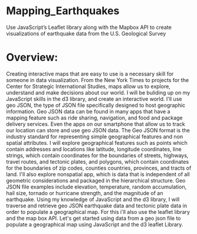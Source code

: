 # Mapping_Earthquakes
Use JavaScript’s Leaflet library along with the Mapbox API to create visualizations of earthquake data from the U.S. Geological Survey

# Overview:

Creating interactive maps that are easy to use is a necessary skill for someone in data visualization. From the New York Times to projects for the Center for Strategic International Studies, maps allow us to explore, understand and make decisions about our world. I will be buliding up on my JavaScript skills in the d3 library, and create an interactive world. I'll use geo JSON, the type of JSON file specifically designed to host geographic information. Geo JSON data can be found in many apps that have a mapping feature such as ride sharing, navigation, and food and package delivery services. Even the apps on our smartphone that allow us to track our location can store and use geo JSON data. The Geo JSON format is the industry standard for representing simple geographical features and non spatial attributes. I will explore geographical features such as points which contain addresses and locations like latitude, longitude coordinates, line strings, which contain coordinates for the boundaries of streets, highways, travel routes, and tectonic plates, and polygons, which contain coordinates for the boundaries of zip codes, counties countries, provinces, and tracts of land. I'll also explore nonspatial app, which is data that is independent of all geometric considerations and packaged in the hierarchical structure. Geo JSON file examples include elevation, temperature, random accumulation, hail size, tornado or hurricane strength, and the magnitude of an earthquake. Using my knowledge of JavaScript and the d3 library, I will traverse and retrieve geo JSON earthquake data and tectonic plate data in order to populate a geographical map. For this i'll also use the leaflet library and the map box API. Let's get started using data from a geo json file to populate a geographical map using JavaScript and the d3 leaflet Library.